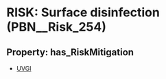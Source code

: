 # RISK: __Surface disinfection__ (PBN__Risk_254)

## Property: has_RiskMitigation

* [UVGI](PBN__RiskMitigation_315)

